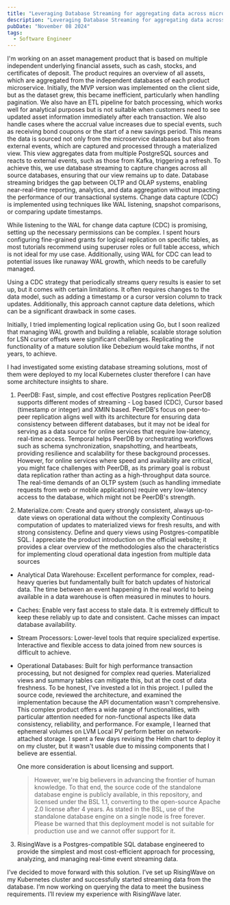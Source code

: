 ```yaml
---
title: "Leveraging Database Streaming for aggregating data across microservice databases"
description: "Leveraging Database Streaming for aggregating data across microservice databases"
pubDate: "November 08 2024"
tags:
  - Software Engineer
---
```


I'm working on an asset management product that is based on multiple independent underlying financial assets, such as cash, stocks, and certificates of deposit. The product requires an overview of all assets, which are aggregated from the independent databases of each product microservice.
Initially, the MVP version was implemented on the client side, but as the dataset grew, this became inefficient, particularly when handling pagination. We also have an ETL pipeline for batch processing, which works well for analytical purposes but is not suitable when customers need to see updated asset information immediately after each transaction.
We also handle cases where the accrual value increases due to special events, such as receiving bond coupons or the start of a new savings period. This means the data is sourced not only from the microservice databases but also from external events, which are captured and processed through a materialized view. This view aggregates data from multiple PostgreSQL sources and reacts to external events, such as those from Kafka, triggering a refresh.
To achieve this, we use database streaming to capture changes across all source databases, ensuring that our view remains up to date. Database streaming bridges the gap between OLTP and OLAP systems, enabling near-real-time reporting, analytics, and data aggregation without impacting the performance of our transactional systems. Change data capture (CDC) is implemented using techniques like WAL listening, snapshot comparisons, or comparing update timestamps.

While listening to the WAL for change data capture (CDC) is promising, setting up the necessary permissions can be complex. I spent hours configuring fine-grained grants for logical replication on specific tables, as most tutorials recommend using superuser roles or full table access, which is not ideal for my use case. Additionally, using WAL for CDC can lead to potential issues like runaway WAL growth, which needs to be carefully managed.

Using a CDC strategy that periodically streams query results is easier to set up, but it comes with certain limitations. It often requires changes to the data model, such as adding a timestamp or a cursor version column to track updates. Additionally, this approach cannot capture data deletions, which can be a significant drawback in some cases.

Initially, I tried implementing logical replication using Go, but I soon realized that managing WAL growth and building a reliable, scalable storage solution for LSN cursor offsets were significant challenges. Replicating the functionality of a mature solution like Debezium would take months, if not years, to achieve.

I had investigated some existing database streaming solutions, most of them were deployed to my local Kubernetes cluster therefore I can have some architecture insights to share.

1. PeerDB: Fast, simple, and cost effective Postgres replication
  PeerDB supports different modes of streaming - Log based (CDC),​ Cursor based (timestamp or integer)​ and XMIN based​.
  PeerDB's focus on peer-to-peer replication aligns well with its architecture for ensuring data consistency between different databases, but it may not be ideal for serving as a data source for online services that require low-latency, real-time access. Temporal helps PeerDB by orchestrating workflows such as schema synchronization, snapshotting, and heartbeats, providing resilience and scalability for these background processes.
  However, for online services where speed and availability are critical, you might face challenges with PeerDB, as its primary goal is robust data replication rather than acting as a high-throughput data source. The real-time demands of an OLTP system (such as handling immediate requests from web or mobile applications) require very low-latency access to the database, which might not be PeerDB's strength.

2. Materialize.com: Create and query strongly consistent, always up-to-date views on operational data without the complexity
  Continuous computation of updates to materialized views for fresh results, and with strong consistency. Define and query views using Postgres-compatible SQL.
  I appreciate the product introduction on the official website; it provides a clear overview of the methodologies also the characteristics for implementing cloud operational data ingestion from multiple data sources

* Analytical Data Warehouse: Excellent performance for complex, read-heavy queries but fundamentally built for batch updates of historical data. The time between an event happening in the real world to being available in a data warehouse is often measured in minutes to hours.
* Caches: Enable very fast access to stale data. It is extremely difficult to keep these reliably up to date and consistent. Cache misses can impact database availability.
* Stream Processors: Lower-level tools that require specialized expertise. Interactive and flexible access to data joined from new sources is difficult to achieve.
* Operational Databases: Built for high performance transaction processing, but not designed for complex read queries. Materialized views and summary tables can mitigate this, but at the cost of data freshness.
  To be honest, I've invested a lot in this project. I pulled the source code, reviewed the architecture, and examined the implementation because the API documentation wasn't comprehensive. This complex product offers a wide range of functionalities, with particular attention needed for non-functional aspects like data consistency, reliability, and performance. For example, I learned that ephemeral volumes on LVM Local PV perform better on network-attached storage. I spent a few days revising the Helm chart to deploy it on my cluster, but it wasn't usable due to missing components that I believe are essential.

  One more consideration is about licensing and support.
  > However, we're big believers in advancing the frontier of human knowledge. To that end, the source code of the standalone database engine is publicly available, in this repository, and licensed under the BSL 1.1, converting to the open-source Apache 2.0 license after 4 years. As stated in the BSL, use of the standalone database engine on a single node is free forever. Please be warned that this deployment model is not suitable for production use and we cannot offer support for it.

3. RisingWave is a Postgres-compatible SQL database engineered to provide the simplest and most cost-efficient approach for processing, analyzing, and managing real-time event streaming data.

I’ve decided to move forward with this solution. I’ve set up RisingWave on my Kubernetes cluster and successfully started streaming data from the database. I’m now working on querying the data to meet the business requirements. I’ll review my experience with RisingWave later.
